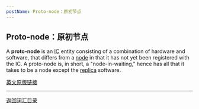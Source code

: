 ```yaml
---
postName: Proto-node：原初节点
---
```

## Proto-node：原初节点

A **proto-node** is an [IC](../I/ic) entity consisting of a combination of hardware and software, that differs from a [node](../N/node) in that it has not yet been registered with the IC. A proto-node is, in short, a "node-in-waiting," hence has all that it takes to be a node except the [replica](../R/replica) software.

[英文原版链接](https://wiki.internetcomputer.org/wiki/Glossary)

---
[返回词汇目录](../glossary)